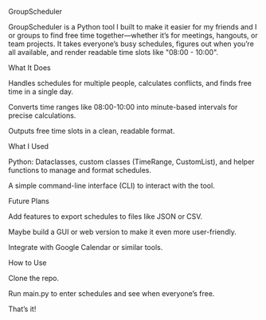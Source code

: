 GroupScheduler

GroupScheduler is a Python tool I built to make it easier for my friends and I or groups to find free time together—whether it’s for meetings, hangouts, or team projects. It takes everyone’s busy schedules, figures out when you’re all available, and render readable time slots like "08:00 - 10:00".

What It Does

Handles schedules for multiple people, calculates conflicts, and finds free time in a single day.

Converts time ranges like 08:00-10:00 into minute-based intervals for precise calculations.

Outputs free time slots in a clean, readable format.

What I Used

Python: Dataclasses, custom classes (TimeRange, CustomList), and helper functions to manage and format schedules.

A simple command-line interface (CLI) to interact with the tool.

Future Plans

Add features to export schedules to files like JSON or CSV.

Maybe build a GUI or web version to make it even more user-friendly.

Integrate with Google Calendar or similar tools.

How to Use

Clone the repo.

Run main.py to enter schedules and see when everyone’s free.

That’s it!
